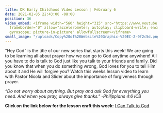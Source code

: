 ```yaml
---
title: DK Early Childhood Video Lesson | February 6
date: 2021-02-05 22:43:00 -08:00
position: 36
video_embed: <iframe width="560" height="315" src="https://www.youtube.com/embed/L3Ao1Ypvp9I"
  frameborder="0" allow="accelerometer; autoplay; clipboard-write; encrypted-media;
  gyroscope; picture-in-picture" allowfullscreen></iframe>
small_image: "/uploads/Copy%20of%20Website%20Graphic-%20EC-2-9f2c5d.png"
---
```


“Hey God” is the title of our new series that starts this week! We are going to be learning all about prayer how we can go to God anytime anywhere! All you have to do is talk to God just like you talk to your friends and family. Did you know that when you do something wrong, God loves for you to tell Him about it and He will forgive you? Watch this weeks lesson video to learn with Pastor Nicola and Slider about the importance of forgiveness through prayer.

*“Do not worry about anything. But pray and ask God for everything you need. And when you pray, always give thanks." -Philippians 4:6 ICB*

**Click on the link below for the lesson craft this week:**
[I Can Talk to God](https://drive.google.com/file/d/1urKvcVUUYY5LhOyKbJc4UHkEqnvJBAWK/view?usp=sharing)